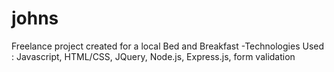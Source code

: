 # johns

Freelance project created for a local Bed and Breakfast
-Technologies Used : Javascript, HTML/CSS, JQuery, Node.js, Express.js, form validation
